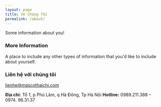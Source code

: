 ```yaml
---
layout: page
title: Về Chúng Tôi
permalink: /about/
---
```


Some information about you!

### More Information

A place to include any other types of information that you'd like to include about yourself.

### Liên hệ với chúng tôi

[lienhe@mascothaichi.com](mailto:lienhe@mascothaichi.com)

<b>Địa chỉ:</b> Tổ 1, p Phú Lãm, q Hà Đông, Tp Hà Nội
<b>Hotline:</b> 0989.211.388 – 0974. 96.31.37
